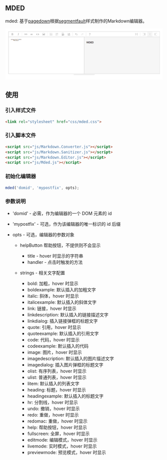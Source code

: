 ## MDED

mded: 基于[pagedown](https://github.com/ujifgc/pagedown)根据[segmentfault](https://segmentfault.com/)样式制作的Markdown编辑器。

![images](capture.png)

## 使用

### 引入样式文件

``` html
<link rel="stylesheet" href="css/mded.css">
```

### 引入脚本文件

``` html
<script src="js/Markdown.Converter.js"></script>
<script src="js/Markdown.Sanitizer.js"></script>
<script src="js/Markdown.Editor.js"></script>
<script src="js/Mded.js"></script>
```

### 初始化编辑器

``` javascript
mded('domid', 'mypostfix', opts);
```

### 参数说明

- 'domid' - 必需，作为编辑器的一个 DOM 元素的 id
- 'mypostfix' - 可选，作为该编辑器的唯一标识的 id 后缀
- opts - 可选，编辑器的参数对象

	- helpButton 帮助按钮，不提供则不会显示

		- title - hover 时显示的字符串
		- handler - 点击时触发的方法

	- strings - 相关文字配置
		
		- bold: 加粗，hover 时显示
		- boldexample: 默认插入的加粗文字
		- italic: 斜体，hover 时显示
		- italicexample: 默认插入的斜体文字
		- link: 链接，hover 时显示
		- linkdescription: 默认插入的链接描述文字
		- linkdialog: 插入链接弹框的标题文字
		- quote: 引用，hover 时显示
		- quoteexample: 默认插入的引用文字
		- code: 代码，hover 时显示
		- codeexample: 默认插入的代码
		- image: 图片，hover 时显示
		- imagedescription: 默认插入的图片描述文字
		- imagedialog: 插入图片弹框的标题文字
		- olist: 有序列表，hover 时显示
		- ulist: 普通列表，hover 时显示
		- litem: 默认插入的列表文字
		- heading: 标题，hover 时显示
		- headingexample: 默认插入的标题文字
		- hr: 分割线，hover 时显示
		- undo: 撤销，hover 时显示
		- redo: 重做，hover 时显示
		- redomac: 重做，hover 时显示
		- help: 帮助按钮，hover 时显示
		- fullscreen: 全屏，hover 时显示
		- editmode: 编辑模式，hover 时显示
		- livemode: 实时模式，hover 时显示
		- previewmode: 预览模式，hover 时显示